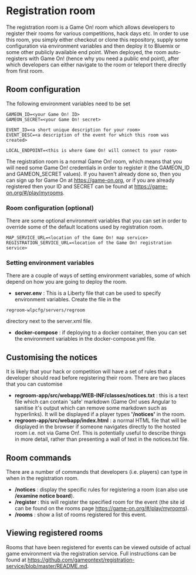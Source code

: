 # Registration room

The registration room is a Game On! room which allows developers to register their
rooms for various competitions, hack days etc. In order to use this room, you simply
either checkout or clone this repository, supply some configuration via environment variables
and then deploy it to Bluemix or some other publicly available end point. When deployed,
the room auto-registers with Game On! (hence why you need a public end point), after which
developers can either navigate to the room or teleport there directly from first room.

## Room configuration

The following environment variables need to be set

```
GAMEON_ID=<your Game On! ID>
GAMEON_SECRET=<your Game On! secret>

EVENT_ID=<a short unique description for your room>
EVENT_DESC=<a description of the event for which this room was created>

LOCAL_ENDPOINT=<this is where Game On! will connect to your room>
```

The registration room is a normal Game On! room, which means that you will need some Game On!
credentials in order to register it (the GAMEON_ID and GAMEON_SECRET values). If you haven't already
done so, then you can sign up for Game On at https://game-on.org, or if you are already registered then
your ID and SECRET can be found at https://game-on.org/#/play/myrooms.

### Room configuration (optional)

There are some optional environment variables that you can set in order to override some of the
default locations used by registration room.

```
MAP_SERVICE_URL=<location of the Game On! map service>
REGISTRATION_SERVICE_URL=<location of the Game On! registration service>
```

### Setting environment variables

There are a couple of ways of setting environment variables, some of which depend on how you are going to
deploy the room.

* **server.env** : This is a Liberty file that can be used to specify environment variables. Create the file in the
```
regroom-wlpcfg/servers/regroom
```
directory next to the server.xml file.
* **docker-compose** : if deploying to a docker container, then you can set the environment variables in the docker-compose.yml
file.

## Customising the notices

It is likely that your hack or competition will have a set of rules that a developer should read before registering their
room. There are two places that you can customise

* **regroom-app/src/webapp/WEB-INF/classes/notices.txt** : this is a text file which can contain 'safe' markdown (Game On! uses Angular to sanitise it's output which can remove some markdown such as hyperlinks). It will be displayed if a player types **'/notices'** in the room.
* **regroom-app/src/webapp/index.html** : a normal HTML file that will be displayed in the browser if someone navigates directly
to the hosted room i.e. not via Game On!. This is potentially useful to describe things in more detail, rather than presenting a
wall of text in the notices.txt file.

## Room commands

There are a number of commands that developers (i.e. players) can type in when in the registration room.

* **/notices** : display the specific rules for registering a room (can also use **/examine notice board**).
* **/register <siteID>** : this will register the specified room for the event (the site id can be found on the rooms page https://game-on.org/#/play/myrooms).
* **/rooms** : show a list of rooms registered for this event.

## Viewing registered rooms

Rooms that have been registered for events can be viewed outside of actual game environment via the registration service. Full instructions can be found at https://github.com/gameontext/registration-service/blob/master/README.md.
